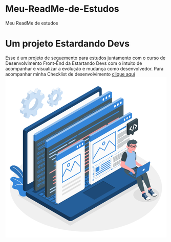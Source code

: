 # Meu-ReadMe-de-Estudos

Meu ReadMe de estudos

<h1> Um projeto Estardando Devs </h1>
Esse é um projeto de seguemento para estudos juntamento com o curso de 
Desenvolvimento Front-End da Estartando Devs com o intuito de acompanhar e visualizar a evolução e mudança como desenvolvedor.
Para acompanhar minha Checklist de desenvolvimento <a href="Estudos.md">clique aqui</a>
<img src="Developer activity-amico.svg">
